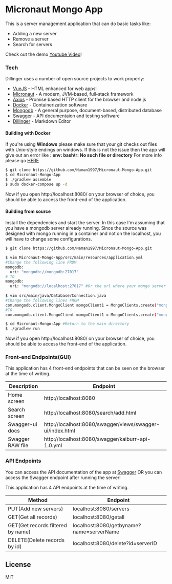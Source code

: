 # Micronaut Mongo App

This is a server management application that can do basic tasks like:

  - Adding a new server
  - Remove a server
  - Search for servers

Check out the demo [Youtube Video](https://youtu.be/W8o-V6oXDtU)!

### Tech

Dillinger uses a number of open source projects to work properly:

* [VueJS](https://vuejs.org/) - HTML enhanced for web apps!
* [Micronaut](https://micronaut.io/) - A modern, JVM-based, full-stack framework
* [Axios](https://github.com/axios/axios) - Promise based HTTP client for the browser and node.js
* [Docker](https://www.docker.com/) - Containerization software
* [Mongodb](https://www.mongodb.com/) - A general purpose, document-based, distributed database
* [Swagger](https://swagger.io/) - API documentaion and testing software
* [Dillinger](https://dillinger.io/) - Markdown Editor

#### Building with Docker
If you're using **Windows** please make sure that your git checks out files with Unix-style endings on windows.
If this is not the issue then the app will give out an error like : **env: bash\r: No such file or directory**
For more info please go [HERE](https://stackoverflow.com/questions/29045140/env-bash-r-no-such-file-or-directory)
```sh
$ git clone https://github.com/Naman1997/Micronaut-Mongo-App.git
$ cd Micronaut-Mongo-App
$ ./gradlew assemble
$ sudo docker-compose up -d

```
Now if you open http://localhost:8080/ on your browser of choice, you should be able to access the front-end of the application.

#### Building from source
Install the dependencies and start the server.
In this case I'm assuming that you have a mongodb server already running.
Since the source was designed with mongo running in a container and not on the localhost, you will have to change some configurations.

```sh
$ git clone https://github.com/Naman1997/Micronaut-Mongo-App.git

$ vim Micronaut-Mongo-App/src/main/resources/application.yml
#Change the following line FROM
mongodb:
  uri: "mongodb://mongodb:27017"
# TO
mongodb:
  uri: "mongodb://localhost:27017" #Or the url where your mongo server is running
  
$ vim src/main/java/Database/Connection.java
#Change the following lines FROM
com.mongodb.client.MongoClient mongoClient1 = MongoClients.create("mongodb://mongodb:27017");
#TO
com.mongodb.client.MongoClient mongoClient1 = MongoClients.create("mongodb://localhost:27017"); #Or the url where your mongo server is running

```


```sh
$ cd Micronaut-Mongo-App #Return to the main directory
$ ./gradlew run
```

Now if you open http://localhost:8080/ on your browser of choice, you should be able to access the front-end of the application.

### Front-end Endpoints(GUI)
This application has 4 front-end endpoints that can be seen on the browser at the time of writing.

| Description | Endpoint |
| ------ | ------ |
| Home screen | http://localhost:8080 |
| Search screen | http://localhost:8080/search/add.html |
| Swagger-ui docs | http://localhost:8080/swagger/views/swagger-ui/index.html |
| Swagger RAW file | http://localhost:8080/swagger/kaiburr-api-1.0.yml |

### API Endpoints

You can access the API documentation of the app at [Swagger](https://app.swaggerhub.com/apis-docs/Naman1997/Kaiburr-Crud/1.0) OR you can access the Swagger endpoint after running the server!

This application has 4 API endpoints at the time of writing.

| Method | Endpoint |
| ------ | ------ |
| PUT(Add new servers) | localhost:8080/servers |
| GET(Get all records) | localhost:8080/getall |
| GET(Get records filtered by name) | localhost:8080/getbyname?name=serverName |
| DELETE(Delete records by id) | localhost:8080/delete?id=serverID |

License
----

MIT
